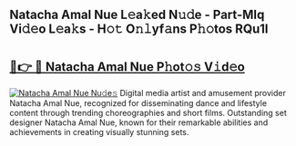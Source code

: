 ## Natacha Amal Nue L𝚎a𝚔ed N𝚞𝚍e - Part-MIq Vi𝚍𝚎o L𝚎a𝚔s - H𝚘𝚝 O𝚗𝚕yf𝚊ns P𝚑𝚘tos RQu1l

# <h2><a href="http://kf1g9gs.oniu.top/?m=Natacha+Amal+Nue">🔗👉 🔴 Natacha Amal Nue P𝚑ot𝚘𝚜 V𝚒d𝚎o</a></h2>

[![Natacha Amal Nue Nu𝚍e𝚜](https://i.imgur.com/0qMVB7G.gif)](http://kf1g9gs.oniu.top/?m=Natacha+Amal+Nue)
Digital media artist and amusement provider Natacha Amal Nue, recognized for disseminating dance and lifestyle content through trending choreographies and short films. Outstanding set designer Natacha Amal Nue, known for their remarkable abilities and achievements in creating visually stunning sets.  
